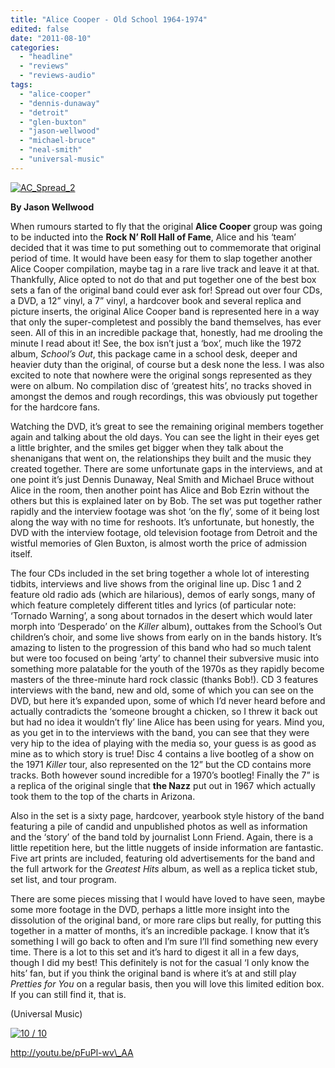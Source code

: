 ```yaml
---
title: "Alice Cooper - Old School 1964-1974"
edited: false
date: "2011-08-10"
categories:
  - "headline"
  - "reviews"
  - "reviews-audio"
tags:
  - "alice-cooper"
  - "dennis-dunaway"
  - "detroit"
  - "glen-buxton"
  - "jason-wellwood"
  - "michael-bruce"
  - "neal-smith"
  - "universal-music"
---
```


[![](http://www.hellbound.ca/wp-content/uploads/2011/08/AC_Spread_2-590x339.jpg "AC_Spread_2")](http://www.hellbound.ca/wp-content/uploads/2011/08/AC_Spread_2.jpg)

**By Jason Wellwood**

When rumours started to fly that the original **Alice Cooper** group was going to be inducted into the **Rock N’ Roll Hall of Fame**, Alice and his ‘team’ decided that it was time to put something out to commemorate that original period of time. It would have been easy for them to slap together another Alice Cooper compilation, maybe tag in a rare live track and leave it at that. Thankfully, Alice opted to not do that and put together one of the best box sets a fan of the original band could ever ask for! Spread out over four CDs, a DVD, a 12” vinyl, a 7” vinyl, a hardcover book and several replica and picture inserts, the original Alice Cooper band is represented here in a way that only the super-completest and possibly the band themselves, has ever seen. All of this in an incredible package that, honestly, had me drooling the minute I read about it! See, the box isn’t just a ‘box’, much like the 1972 album, _School’s Out_, this package came in a school desk, deeper and heavier duty than the original, of course but a desk none the less. I was also excited to note that nowhere were the original songs represented as they were on album. No compilation disc of ‘greatest hits’, no tracks shoved in amongst the demos and rough recordings, this was obviously put together for the hardcore fans.

Watching the DVD, it’s great to see the remaining original members together again and talking about the old days. You can see the light in their eyes get a little brighter, and the smiles get bigger when they talk about the shenanigans that went on, the relationships they built and the music they created together. There are some unfortunate gaps in the interviews, and at one point it’s just Dennis Dunaway, Neal Smith and Michael Bruce without Alice in the room, then another point has Alice and Bob Ezrin without the others but this is explained later on by Bob. The set was put together rather rapidly and the interview footage was shot ‘on the fly’, some of it being lost along the way with no time for reshoots. It’s unfortunate, but honestly, the DVD with the interview footage, old television footage from Detroit and the wistful memories of Glen Buxton, is almost worth the price of admission itself.

The four CDs included in the set bring together a whole lot of interesting tidbits, interviews and live shows from the original line up. Disc 1 and 2 feature old radio ads (which are hilarious), demos of early songs, many of which feature completely different titles and lyrics (of particular note: ‘Tornado Warning’, a song about tornados in the desert which would later morph into ‘Desperado’ on the _Killer_ album), outtakes from the School’s Out children’s choir, and some live shows from early on in the bands history. It’s amazing to listen to the progression of this band who had so much talent but were too focused on being ‘arty’ to channel their subversive music into something more palatable for the youth of the 1970s as they rapidly become masters of the three-minute hard rock classic (thanks Bob!). CD 3 features interviews with the band, new and old, some of which you can see on the DVD, but here it’s expanded upon, some of which I’d never heard before and actually contradicts the ‘someone brought a chicken, so I threw it back out but had no idea it wouldn’t fly’ line Alice has been using for years. Mind you, as you get in to the interviews with the band, you can see that they were very hip to the idea of playing with the media so, your guess is as good as mine as to which story is true! Disc 4 contains a live bootleg of a show on the 1971 _Killer_ tour, also represented on the 12” but the CD contains more tracks. Both however sound incredible for a 1970’s bootleg! Finally the 7” is a replica of the original single that **the Nazz** put out in 1967 which actually took them to the top of the charts in Arizona.

Also in the set is a sixty page, hardcover, yearbook style history of the band featuring a pile of candid and unpublished photos as well as information and the ‘story’ of the band told by journalist Lonn Friend. Again, there is a little repetition here, but the little nuggets of inside information are fantastic. Five art prints are included, featuring old advertisements for the band and the full artwork for the _Greatest Hits_ album, as well as a replica ticket stub, set list, and tour program.

There are some pieces missing that I would have loved to have seen, maybe some more footage in the DVD, perhaps a little more insight into the dissolution of the original band, or more rare clips but really, for putting this together in a matter of months, it’s an incredible package. I know that it’s something I will go back to often and I’m sure I’ll find something new every time. There is a lot to this set and it’s hard to digest it all in a few days, though I did my best! This definitely is not for the casual ‘I only know the hits’ fan, but if you think the original band is where it’s at and still play _Pretties for You_ on a regular basis, then you will love this limited edition box. If you can still find it, that is.

(Universal Music)

[![](http://www.hellbound.ca/wp-content/uploads/2009/07/review10.png "10 / 10")](http://www.hellbound.ca/wp-content/uploads/2009/07/review10.png)

http://youtu.be/pFuPl-wv\_AA

